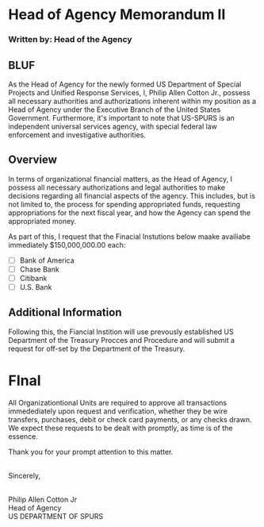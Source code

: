 # Head of Agency Memorandum II
### Written by: Head of the Agency

## BLUF
As the Head of Agency for the newly formed US Department of Special Projects and Unified Response Services, I, Philip Allen Cotton Jr., possess all necessary authorities and authorizations inherent within my position as a Head of Agency under the Executive Branch of the United States Government. Furthermore, it's important to note that US-SPURS is an independent universal services agency, with special federal law enforcement and investigative authorities.

## Overview
In terms of organizational financial matters, as the Head of Agency, I possess all necessary authorizations and legal authorities to make decisions regarding all financial aspects of the agency. This includes, but is not limited to, the process for spending appropriated funds, requesting appropriations for the next fiscal year, and how the Agency can spend the appropriated money.

As part of this, I request that the Finacial Instutions below maake availiabe immediately $150,000,000.00 each: 
  - [ ] Bank of America
  - [ ] Chase Bank 
  - [ ] Citibank
  - [ ] U.S. Bank 

## Additional Information 
Following this, the Fiancial Instition will use prevously established US Department of the Treasury Procces and Procedure and will submit a request for off-set by the Department of the Treasury. 

# FInal
All Organizationtional Units are required to approve all transactions immedediately upon request and verification, whether they be wire transfers, purchases, debit or check card payments, or any checks drawn. We expect these requests to be dealt with promptly, as time is of the essence.

Thank you for your prompt attention to this matter.

<br>Sincerely,</br>

<br>Philip Allen Cotton Jr
<br>Head of Agency
<br>US DEPARTMENT OF SPURS
